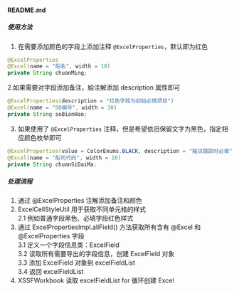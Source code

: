 #### README.md

##### 使用方法
1. 在需要添加颜色的字段上添加注释 `@ExcelProperties`，默认即为红色
```java
@ExcelProperties
@Excel(name = "船名", width = 10)
private String chuanMing;
```

2.如果需要对字段添加备注，給注解添加 description 属性即可
```java
@ExcelProperties(description = "红色字段为初始必填项目")
@Excel(name = "SO编号", width = 30)
private String soBianHao;
```

3. 如果使用了 `@ExcelProperties` 注释，但是希望依旧保留文字为黑色，指定相应颜色枚举即可
```java
@ExcelProperties(value = ColorEnums.BLACK, description = "箱货跟踪时必填")
@Excel(name = "船司代码", width = 20)
private String chuanSiDaiMa;
```

##### 处理流程
1. 通过 @ExcelProperties 注解添加备注和颜色
2. ExcelCellStyleUtil 用于获取不同单元格的样式  
   2.1 例如普通字段黑色、必填字段红色样式  
3. 通过 ExcelPropertiesImpl.allField() 方法获取所有含有 @Excel 和 @ExcelProperties 字段  
   3.1 定义一个字段信息类：ExcelField  
   3.2 读取所有需要导出的字段信息，创建 ExcelField 对象  
   3.3 添加 ExcelField 对象到 excelFieldList  
   3.4 返回 excelFieldList  
4. XSSFWorkbook 读取 excelFieldList for 循环创建 Excel
